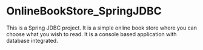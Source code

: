 # OnlineBookStore_SpringJDBC
This is a Spring JDBC project. It is a simple online book store where you can choose what you wish to read. It is a console based application with database integrated. 
